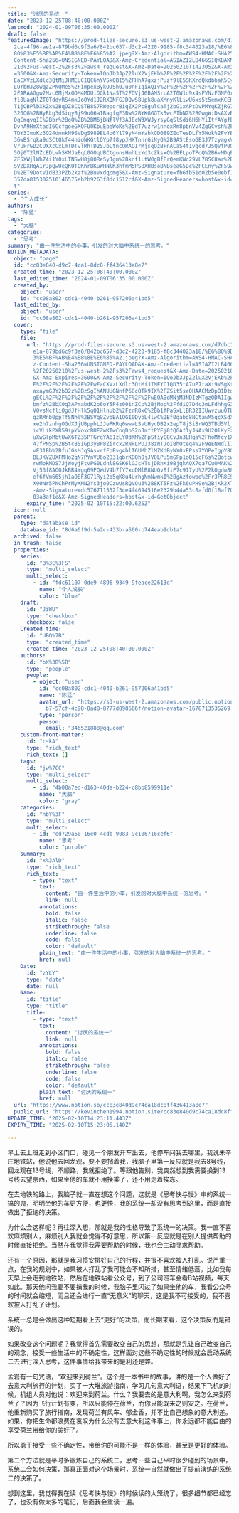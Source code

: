 ```yaml
---
title: "讨厌的系统一"
date: "2023-12-25T08:40:00.000Z"
lastmod: "2024-01-09T06:35:00.000Z"
draft: false
featuredImage: "https://prod-files-secure.s3.us-west-2.amazonaws.com/d7dbc101-8\
  2ce-4f96-ae1a-879bd6c9f3a6/842bc657-d3c2-4220-9185-f8c344023a18/%E6%80%9D%E8%\
  80%83%E5%BF%AB%E4%B8%8E%E6%85%A2.jpeg?X-Amz-Algorithm=AWS4-HMAC-SHA256&X-Amz-\
  Content-Sha256=UNSIGNED-PAYLOAD&X-Amz-Credential=ASIAZI2LB466SIQKBAKM%2F20250\
  210%2Fus-west-2%2Fs3%2Faws4_request&X-Amz-Date=20250210T142305Z&X-Amz-Expires\
  =3600&X-Amz-Security-Token=IQoJb3JpZ2luX2VjEKb%2F%2F%2F%2F%2F%2F%2F%2F%2F%2Fw\
  EaCXVzLXdlc3QtMiJHMEUCIQC6hYVSk0BI5%2FHhA7gxzjPuzf9lE5SKXrdQkdbhaK5CyAIgPJ7R4\
  LUrbHJZ8wqzZPNQMe5%2FimpexBykOJSh0Ju0nFIqiAQIv%2F%2F%2F%2F%2F%2F%2F%2F%2F%2F%\
  2FARAAGgw2Mzc0MjMxODM4MDUiDGk1NaST%2FDVjJ6BAMSrcA2T0W1d9x4sFVNzFGNF0rzWQ7vHto\
  fl0UaqNlZT0TddvRS4mkJoOYd1J2RXQNFGJDQwS8Upk8uaXMnyKlLiwU6xs5t5emxKCEHzI9PLqMU\
  T1jOBPlbXkZx%2BqOZ8CQSTB8S7RWeporBiqZX2Pc8gulCaTj2bG1xAPtDvPMYqKZjRG7SyK4%2FO\
  320QG%2BHyRLg3dSiqyBj99u06a1BagfqE3Bw%2BYKGGGTk5wcFIbN2%2BGwgWiDsAXvB7W8ucEVN\
  QqCmqvqII%2Bbr%2BoO%2B%2BM6jBNflVf3AJEcW3XWJyrsyGqSlSdi6H6HYiItfAYgfEvzzjEiKV\
  DvnA9HmXtadI6CcfgoeGXOFU0KbuEbeWoKs%2BdT7uzrw1nnoxRm8pbnVv4ZgGCvsh%2FbqFsvq8x\
  TDY3ImoKz3Q24dmnkN9SVDgS989EL4o6Y179yN4mYabkGD089ZEoTesDLfY5Wok%2FvYBUuDuQ4hJ\
  36wBSrqka9dSCtQkf44nioWKGtlOYp7f8ypJHXTnnrGiNyQ%2B9AStEsoGE3J7TzyagxVkLHQSQAm\
  VruPrGD2CUXXcCxLmTDTvlRhTD2SJbLtncQRAOIrMjsqOzBFnACaS4t1vgcd7J5QVfP0Q4bRAoFm1\
  5Oj0T2lNZcEDLvhSKMJaEqL0GOqUBCtgunsHmhLzYd3cZksxQ%2BFLpoTPoQ%2B6vMDqEfiqE5OBu\
  ZF5XWjlWh74i1Y0xLTNSwH8j8OReSyJgm%2Bknf1LtW0gBfPrQemKWc29VL78SC8ar%2B5r3Etafl\
  SVZDXHgA1rJpQwUeQKUTOKhrBKuWHNlK3hfmM5PS8XHBsoBNBseaG5Dc%2FCEny%2F5Owa1o3yCPq\
  D%2BT9DotVIdB33PZb2kaf%2BuVxdqcmg5&X-Amz-Signature=fb6fb51d02b5e0ebf156867d56\
  357da815302510146575eb2b9263f8dc1512cf&X-Amz-SignedHeaders=host&x-id=GetObjec\
  t"
series:
  - "个人成长"
authors:
  - "陈猛"
tags:
  - "大脑"
categories:
  - "思考"
summary: "由一件生活中的小事，引发的对大脑中系统一的思考。"
NOTION_METADATA:
  object: "page"
  id: "cc83e840-d9c7-4ca1-8dc8-ff436413a8e7"
  created_time: "2023-12-25T08:40:00.000Z"
  last_edited_time: "2024-01-09T06:35:00.000Z"
  created_by:
    object: "user"
    id: "cc08a802-cdc1-4040-b261-957206a41bd5"
  last_edited_by:
    object: "user"
    id: "cc08a802-cdc1-4040-b261-957206a41bd5"
  cover:
    type: "file"
    file:
      url: "https://prod-files-secure.s3.us-west-2.amazonaws.com/d7dbc101-82ce-4f96-a\
        e1a-879bd6c9f3a6/842bc657-d3c2-4220-9185-f8c344023a18/%E6%80%9D%E8%80%8\
        3%E5%BF%AB%E4%B8%8E%E6%85%A2.jpeg?X-Amz-Algorithm=AWS4-HMAC-SHA256&X-Am\
        z-Content-Sha256=UNSIGNED-PAYLOAD&X-Amz-Credential=ASIAZI2LB466352JU5ZH\
        %2F20250210%2Fus-west-2%2Fs3%2Faws4_request&X-Amz-Date=20250210T142200Z\
        &X-Amz-Expires=3600&X-Amz-Security-Token=IQoJb3JpZ2luX2VjEKb%2F%2F%2F%2\
        F%2F%2F%2F%2F%2F%2FwEaCXVzLXdlc3QtMiJIMEYCIQD35tA7uP7taXi9VSgKtpFYSsZIf\
        axaymGJY2bD2z%2BzSgIhANUUGNnfP68cQTk9IX%2FZSit5se0HAACMzDpQ1Dtd9o9%2FKo\
        gECL%2F%2F%2F%2F%2F%2F%2F%2F%2F%2F%2FwEQABoMNjM3NDIzMTgzODA1IgwphrXrbE6\
        bmfz%2BbX0q3APmabdK2o6oY5P4z00inZCp%2BjMop%2FfdiQ7D4c3mLFdhhgG3cTvlxmM8\
        V0vsNcfliOgdJfHlk5qQ1Hlnub2%2FzrR8x6%2Bb1fPaSxLlBR32IIUwvzuuOTbMjT3WByu\
        gzRMnb0ppTfSNhl%2BSVq9ZvoBA1QGI0DybL4lwC%2Bf0gabg8NCtawM5gcXSdXrIN0deGz\
        xe2h7znhgOGdXJjUBpphLJJePKRq0wwwLSvUHycDB2x2epT8jSi8rWQ3TBd5VljB%2Fe3mZ\
        icVLikPXR59ipYVoxcBUEZwKIwCnqDpS2nJmftPYEj8fQGAf1yJNAx9U20lKyFzVEEIq0dT\
        uXwGlpMbtUwX6TZ35PTGrqYA61zLYOdKM%2FpSfiyC8CvJn3LHqa%2FhoMfcy1XJah3JYCL\
        47fPNSp%2B5tc8SIGp3yBP8Zircx2RNRLPDJ38zmTJoIBhOteq4%2F9eENWdli7Ofvl8xfz\
        vE31Bb%2BfuJGsMJqSAsvrfFpEvg4blT6UMbZlMZKdByWX0xEPss7YOPeIgpY8OPM6vMc%2\
        BLJKVZUXFMHo2qN7PYnVU6o2831qbrKDQhOjJVOLPu5mGFp1oQ15cF6s%2BotcwCmkG8wvF\
        rwMokMDS7JjWoyjFtvPG0Ldnl8GSK6lGJcHTsjDRhKi9BjqkAQX7qa7CuOMAK%2BTs9KxxH\
        Vj53f8AOOJkBR4Ygq69PQWdV4b7fY7xcDMlB8NUQv8fiP7c917yU%2F2kOgdw88aP6QaBtC\
        ef6fVm665jh1aOBF3G71Ryi2b5qK8u4UrhgNmNwmkI%2BgAzfowbo%2Fr3PR8ES56gd5HFH\
        X90Nr5PNChPrMyXNN2Ys3jo0CzwUsRQVOu3%2B8KT5Fz%2Fk6uPH9e%2BjKk2XT9W8Yjy&X\
        -Amz-Signature=dc576711552f3ce4f4694516e2329b44a53c8afd0f18af7068bfdc6d\
        03a3af1e&X-Amz-SignedHeaders=host&x-id=GetObject"
      expiry_time: "2025-02-10T15:22:00.625Z"
  icon: null
  parent:
    type: "database_id"
    database_id: "8d6a6f9d-5a2c-433b-a560-b744eab9db1a"
  archived: false
  in_trash: false
  properties:
    series:
      id: "B%3C%3FS"
      type: "multi_select"
      multi_select:
        - id: "fdc61107-0de9-4896-9349-9feace22613d"
          name: "个人成长"
          color: "blue"
    draft:
      id: "JiWU"
      type: "checkbox"
      checkbox: false
    Created time:
      id: "UBQ%7B"
      type: "created_time"
      created_time: "2023-12-25T08:40:00.000Z"
    authors:
      id: "bK%3B%5B"
      type: "people"
      people:
        - object: "user"
          id: "cc08a802-cdc1-4040-b261-957206a41bd5"
          name: "陈猛"
          avatar_url: "https://s3-us-west-2.amazonaws.com/public.notion-static.com/775523\
            b7-57cf-4c98-8ad8-8777d898666f/notion-avatar-1678713535269.png"
          type: "person"
          person:
            email: "346521888@qq.com"
    custom-front-matter:
      id: "c~kA"
      type: "rich_text"
      rich_text: []
    tags:
      id: "jw%7CC"
      type: "multi_select"
      multi_select:
        - id: "4b08a7ed-d163-40da-b224-c8bb8599911e"
          name: "大脑"
          color: "gray"
    categories:
      id: "nbY%3F"
      type: "multi_select"
      multi_select:
        - id: "ed729a50-16e0-4cdb-9083-9c106716cef6"
          name: "思考"
          color: "purple"
    summary:
      id: "x%3AlD"
      type: "rich_text"
      rich_text:
        - type: "text"
          text:
            content: "由一件生活中的小事，引发的对大脑中系统一的思考。"
            link: null
          annotations:
            bold: false
            italic: false
            strikethrough: false
            underline: false
            code: false
            color: "default"
          plain_text: "由一件生活中的小事，引发的对大脑中系统一的思考。"
          href: null
    Date:
      id: "zYLY"
      type: "date"
      date: null
    Name:
      id: "title"
      type: "title"
      title:
        - type: "text"
          text:
            content: "讨厌的系统一"
            link: null
          annotations:
            bold: false
            italic: false
            strikethrough: false
            underline: false
            code: false
            color: "default"
          plain_text: "讨厌的系统一"
          href: null
  url: "https://www.notion.so/cc83e840d9c74ca18dc8ff436413a8e7"
  public_url: "https://kevinchen1994.notion.site/cc83e840d9c74ca18dc8ff436413a8e7"
UPDATE_TIME: "2025-02-10T14:23:11.443Z"
EXPIRY_TIME: "2025-02-10T15:23:05.140Z"

---
```

<link rel="stylesheet" href="https://cdn.jsdelivr.net/npm/katex@0.16.2/dist/katex.min.css" integrity="sha384-bYdxxUwYipFNohQlHt0bjN/LCpueqWz13HufFEV1SUatKs1cm4L6fFgCi1jT643X" crossorigin="anonymous">


早上去上班走到小区门口，碰见一个朋友开车出去，他停车问我去哪里，我说朱辛庄地铁站，他说他去回龙观，要不要捎着我，我脑子里第一反应就是我去8号线，回龙观在13号线，不顺路，我就拒绝了。等跟他告别，我突然想到我需要换到13号线去望京西，如果坐他的车就不用换乘了，还不用走着挨冻。


在去地铁的路上，我脑子就一直在想这个问题，这就是《思考快与慢》中的系统一搞的鬼，明明坐他的车更方便，也更快，我的系统一却没有思考到这里，而是直接做出了拒绝的决策。


为什么会这样呢？再往深入想，那就是我的性格导致了系统一的决策。我一直不喜欢麻烦别人，麻烦别人我就会觉得不好意思，所以第一反应就是在别人提供帮助的时候直接拒绝。当然在我觉得我需要帮助的时候，我也会主动寻求帮助。


还有一个原因，那就是我习惯安排好自己的行程，并很不喜欢被人打乱。说严重一点，在我的规划中，如果被人打乱了我可能会不知所措，甚至情绪低落。比如我每天早上会走到地铁站，然后在地铁站看公众号，到了公司班车会看B站视频，每天如此。那天他问我要不要捎我的时候，我脑子里闪过了如果坐他的车，我看公众号的时间就会缩短，而且还会进行一直“无意义”的聊天，这是我不可接受的，我不喜欢被人打乱了计划。


系统一总是会做出这种短期看上去“更好”的决策，而长期来看，这个决策反而是错误的。


如果改变这个问题呢？我觉得首先需要改变自己的思想，那就是先让自己改变自己的观念，接受一些生活中的不确定性，这样面对这些不确定性的时候就会启动系统二去进行深入思考，这件事情给我带来的是利还是弊。


孟岩有一句咒语，“欢迎来到荷兰”。这个是一本书中的故事，讲的是一个人做好了去意大利旅行的计划，买了一大堆旅游指南，学习几句意大利语，结果下飞机的时候，机组人员对他说：欢迎来到荷兰。什么？我要去的是意大利啊，我怎么来到荷兰了？因为飞行计划有变，所以只能停在荷兰，而你只能既来之则安之。在荷兰，他重新购买了旅行指南，发现荷兰有风车、郁金香，并不比自己想象的意大利差。如果，你把生命都浪费在哀叹为什么没有去意大利这件事上，你永远都不能自由的享受荷兰带给你的美好了。


所以勇于接受一些不确定性，带给你的可能不是一样的体验，甚至是更好的体验。


第二个方法就是平时多锻炼自己的系统二，思考一些自己平时很少碰到的场景中，系统二会如何决策，那真正面对这个场景时，系统一自然就做出了提前演练的系统二的决策了。


想到这里，我觉得我在读《思考快与慢》的时候读的太笼统了，很多细节都已经忘了，也没有做太多的笔记，后面我会重读一遍。

